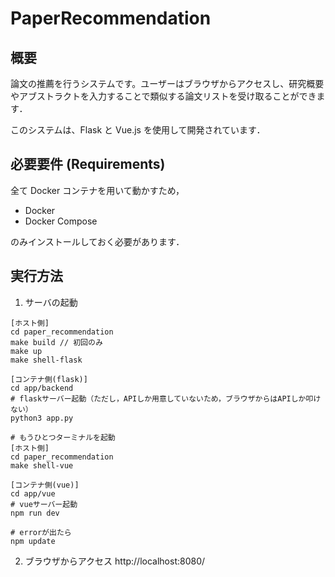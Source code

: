 # PaperRecommendation

## 概要

論文の推薦を行うシステムです。ユーザーはブラウザからアクセスし、研究概要やアブストラクトを入力することで類似する論文リストを受け取ることができます．

このシステムは、Flask と Vue.js を使用して開発されています．

## 必要要件 (Requirements)

全て Docker コンテナを用いて動かすため，

- Docker
- Docker Compose

のみインストールしておく必要があります．

## 実行方法

1. サーバの起動

```
[ホスト側]
cd paper_recommendation
make build // 初回のみ
make up
make shell-flask

[コンテナ側(flask)]
cd app/backend
# flaskサーバー起動（ただし，APIしか用意していないため，ブラウザからはAPIしか叩けない）
python3 app.py

# もうひとつターミナルを起動
[ホスト側]
cd paper_recommendation
make shell-vue

[コンテナ側(vue)]
cd app/vue
# vueサーバー起動
npm run dev

# errorが出たら
npm update
```

2. ブラウザからアクセス
   http://localhost:8080/
